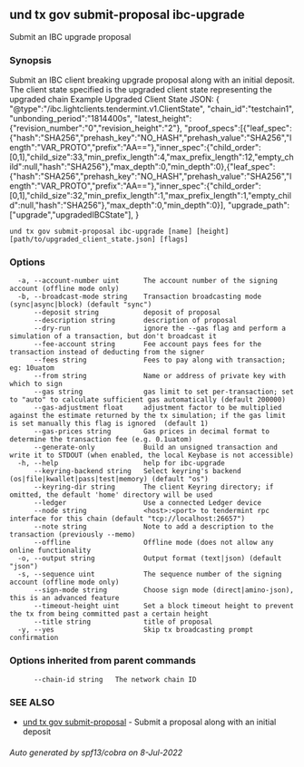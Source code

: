 ## und tx gov submit-proposal ibc-upgrade

Submit an IBC upgrade proposal

### Synopsis

Submit an IBC client breaking upgrade proposal along with an initial deposit.
The client state specified is the upgraded client state representing the upgraded chain
Example Upgraded Client State JSON: 
{
	"@type":"/ibc.lightclients.tendermint.v1.ClientState",
 	"chain_id":"testchain1",
	"unbonding_period":"1814400s",
	"latest_height":{"revision_number":"0","revision_height":"2"},
	"proof_specs":[{"leaf_spec":{"hash":"SHA256","prehash_key":"NO_HASH","prehash_value":"SHA256","length":"VAR_PROTO","prefix":"AA=="},"inner_spec":{"child_order":[0,1],"child_size":33,"min_prefix_length":4,"max_prefix_length":12,"empty_child":null,"hash":"SHA256"},"max_depth":0,"min_depth":0},{"leaf_spec":{"hash":"SHA256","prehash_key":"NO_HASH","prehash_value":"SHA256","length":"VAR_PROTO","prefix":"AA=="},"inner_spec":{"child_order":[0,1],"child_size":32,"min_prefix_length":1,"max_prefix_length":1,"empty_child":null,"hash":"SHA256"},"max_depth":0,"min_depth":0}],
	"upgrade_path":["upgrade","upgradedIBCState"],
}
			

```
und tx gov submit-proposal ibc-upgrade [name] [height] [path/to/upgraded_client_state.json] [flags]
```

### Options

```
  -a, --account-number uint      The account number of the signing account (offline mode only)
  -b, --broadcast-mode string    Transaction broadcasting mode (sync|async|block) (default "sync")
      --deposit string           deposit of proposal
      --description string       description of proposal
      --dry-run                  ignore the --gas flag and perform a simulation of a transaction, but don't broadcast it
      --fee-account string       Fee account pays fees for the transaction instead of deducting from the signer
      --fees string              Fees to pay along with transaction; eg: 10uatom
      --from string              Name or address of private key with which to sign
      --gas string               gas limit to set per-transaction; set to "auto" to calculate sufficient gas automatically (default 200000)
      --gas-adjustment float     adjustment factor to be multiplied against the estimate returned by the tx simulation; if the gas limit is set manually this flag is ignored  (default 1)
      --gas-prices string        Gas prices in decimal format to determine the transaction fee (e.g. 0.1uatom)
      --generate-only            Build an unsigned transaction and write it to STDOUT (when enabled, the local Keybase is not accessible)
  -h, --help                     help for ibc-upgrade
      --keyring-backend string   Select keyring's backend (os|file|kwallet|pass|test|memory) (default "os")
      --keyring-dir string       The client Keyring directory; if omitted, the default 'home' directory will be used
      --ledger                   Use a connected Ledger device
      --node string              <host>:<port> to tendermint rpc interface for this chain (default "tcp://localhost:26657")
      --note string              Note to add a description to the transaction (previously --memo)
      --offline                  Offline mode (does not allow any online functionality
  -o, --output string            Output format (text|json) (default "json")
  -s, --sequence uint            The sequence number of the signing account (offline mode only)
      --sign-mode string         Choose sign mode (direct|amino-json), this is an advanced feature
      --timeout-height uint      Set a block timeout height to prevent the tx from being committed past a certain height
      --title string             title of proposal
  -y, --yes                      Skip tx broadcasting prompt confirmation
```

### Options inherited from parent commands

```
      --chain-id string   The network chain ID
```

### SEE ALSO

* [und tx gov submit-proposal](und_tx_gov_submit-proposal.md)	 - Submit a proposal along with an initial deposit

###### Auto generated by spf13/cobra on 8-Jul-2022
